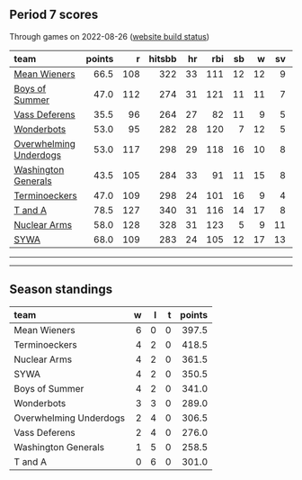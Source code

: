 

## Period 7 scores

Through games on 2022-08-26 ([website build status](https://github.com/brian-bot/pl-site/actions))


|team                                              | points|   r| hitsbb| hr| rbi| sb|  w| sv|  so|   era|  whip|
|:-------------------------------------------------|------:|---:|------:|--:|---:|--:|--:|--:|---:|-----:|-----:|
|[Mean Wieners](./meanwieners)                     |   66.5| 108|    322| 33| 111| 12| 12|  9| 210| 3.351| 1.112|
|[Boys of Summer](./boysofsummer)                  |   47.0| 112|    274| 31| 121| 11| 11|  7| 182| 3.799| 1.251|
|[Vass Deferens](./vassdeferens)                   |   35.5|  96|    264| 27|  82| 11|  9|  5| 168| 2.768| 1.068|
|[Wonderbots](./wonderbots)                        |   53.0|  95|    282| 28| 120|  7| 12|  5| 212| 3.174| 1.058|
|[Overwhelming Underdogs](./overwhelmingunderdogs) |   53.0| 117|    298| 29| 118| 16| 10|  8| 184| 4.318| 1.373|
|[Washington Generals](./washingtongenerals)       |   43.5| 105|    284| 33|  91| 11| 15|  8| 127| 3.436| 1.255|
|[Terminoeckers](./terminoeckers)                  |   47.0| 109|    298| 24| 101| 16|  9|  4| 191| 3.203| 1.158|
|[T and A](./tanda)                                |   78.5| 127|    340| 31| 116| 14| 17|  8| 215| 3.324| 1.071|
|[Nuclear Arms](./nucleararms)                     |   58.0| 128|    328| 31| 123|  5|  9| 11| 161| 3.382| 1.173|
|[SYWA](./sywa)                                    |   68.0| 109|    283| 24| 105| 12| 17| 13| 208| 2.327| 0.941|

* * *
* * *

## Season standings


|team                   |  w|  l|  t| points|
|:----------------------|--:|--:|--:|------:|
|Mean Wieners           |  6|  0|  0|  397.5|
|Terminoeckers          |  4|  2|  0|  418.5|
|Nuclear Arms           |  4|  2|  0|  361.5|
|SYWA                   |  4|  2|  0|  350.5|
|Boys of Summer         |  4|  2|  0|  341.0|
|Wonderbots             |  3|  3|  0|  289.0|
|Overwhelming Underdogs |  2|  4|  0|  306.5|
|Vass Deferens          |  2|  4|  0|  276.0|
|Washington Generals    |  1|  5|  0|  258.5|
|T and A                |  0|  6|  0|  301.0|


